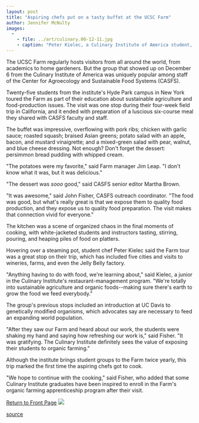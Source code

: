 ```yaml
---
layout: post
title: "Aspiring chefs put on a tasty buffet at the UCSC Farm"
author: Jennifer McNulty
images:
  -
    - file: ../art/culinary.00-12-11.jpg
    - caption: "Peter Kielec, a Culinary Institute of America student, checks the chicken he's preparing for lunch at the UCSC Farm. Photo: Jennifer McNulty"
---
```


The UCSC Farm regularly hosts visitors from all around the world, from academics to home gardeners. But the group that showed up on December 6 from the Culinary Institute of America was uniquely popular among staff of the Center for Agroecology and Sustainable Food Systems (CASFS).

Twenty-five students from the institute's Hyde Park campus in New York toured the Farm as part of their education about sustainable agriculture and food-production issues. The visit was one stop during their four-week field trip in California, and it ended with preparation of a luscious six-course meal they shared with CASFS faculty and staff.

The buffet was impressive, overflowing with pork ribs; chicken with garlic sauce; roasted squash; braised Asian greens; potato salad with an apple, bacon, and mustard vinaigrette; and a mixed-green salad with pear, walnut, and blue cheese dressing. Not enough? Don't forget the dessert: persimmon bread pudding with whipped cream.

"The potatoes were my favorite," said Farm manager Jim Leap. "I don't know what it was, but it was delicious."

"The dessert was _sooo_ good," said CASFS senior editor Martha Brown.

"It was awesome," said John Fisher, CASFS outreach coordinator. "The food was good, but what's really great is that we expose them to quality food production, and they expose us to quality food preparation. The visit makes that connection vivid for everyone."

The kitchen was a scene of organized chaos in the final moments of cooking, with white-jacketed students and instructors tasting, stirring, pouring, and heaping piles of food on platters.

Hovering over a steaming pot, student chef Peter Kielec said the Farm tour was a great stop on their trip, which has included five cities and visits to wineries, farms, and even the Jelly Belly factory.

"Anything having to do with food, we're learning about," said Kielec, a junior in the Culinary Institute's restaurant-management program. "We're totally into sustainable agriculture and organic foods--making sure there's earth to grow the food we feed everybody."

The group's previous stops included an introduction at UC Davis to genetically modified organisms, which advocates say are necessary to feed an expanding world population.

"After they saw our Farm and heard about our work, the students were shaking my hand and saying how refreshing our work is," said Fisher. "It was gratifying. The Culinary Institute definitely sees the value of exposing their students to organic farming."

Although the institute brings student groups to the Farm twice yearly, this trip marked the first time the aspiring chefs got to cook.

"We hope to continue with the cooking," said Fisher, who added that some Culinary Institute graduates have been inspired to enroll in the Farm's organic farming apprenticeship program after their visit.

  
[Return to Front Page][1] ![ ][2]

[1]: ../../index.html
[2]: ../../images/trans.gif

[source](http://www1.ucsc.edu/currents/00-01/12-11/farm.html "Permalink to farm")
